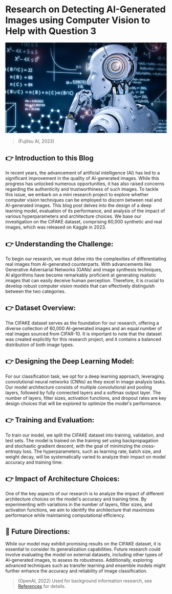 # Research on Detecting AI-Generated Images using Computer Vision to Help with Question 3

![a decoration ai image](/images/ai.jpeg)
> (Fujitsu AI, 2023)
## 👉 Introduction to this Blog
In recent years, the advancement of artificial intelligence (AI) has led to a significant improvement in the quality of AI-generated images. While this progress has unlocked numerous opportunities, it has also raised concerns regarding the authenticity and trustworthiness of such images. To tackle this issue, we embark on a mini research project to explore whether computer vision techniques can be employed to discern between real and AI-generated images. This blog post delves into the design of a deep learning model, evaluation of its performance, and analysis of the impact of various hyperparameters and architecture choices. We base our investigation on the CIFAKE dataset, comprising 60,000 synthetic and real images, which was released on Kaggle in 2023.

## 👉 Understanding the Challenge:
To begin our research, we must delve into the complexities of differentiating real images from AI-generated counterparts. With advancements like Generative Adversarial Networks (GANs) and image synthesis techniques, AI algorithms have become remarkably proficient at generating realistic images that can easily deceive human perception. Therefore, it is crucial to develop robust computer vision models that can effectively distinguish between the two categories.

## 👉 Dataset Overview:
The CIFAKE dataset serves as the foundation for our research, offering a diverse collection of 60,000 AI-generated images and an equal number of real images sourced from CIFAR-10. It is important to note that the dataset was created explicitly for this research project, and it contains a balanced distribution of both image types.

## 👉 Designing the Deep Learning Model:

For our classification task, we opt for a deep learning approach, leveraging convolutional neural networks (CNNs) as they excel in image analysis tasks. Our model architecture consists of multiple convolutional and pooling layers, followed by fully connected layers and a softmax output layer. The number of layers, filter sizes, activation functions, and dropout rates are key design choices that will be explored to optimize the model's performance.

## 👉 Training and Evaluation:
To train our model, we split the CIFAKE dataset into training, validation, and test sets. The model is trained on the training set using backpropagation and stochastic gradient descent, with the goal of minimizing the cross-entropy loss. The hyperparameters, such as learning rate, batch size, and weight decay, will be systematically varied to analyze their impact on model accuracy and training time.

## 👉 Impact of Architecture Choices:
One of the key aspects of our research is to analyze the impact of different architecture choices on the model's accuracy and training time. By experimenting with variations in the number of layers, filter sizes, and activation functions, we aim to identify the architecture that maximizes performance while maintaining computational efficiency.

## 🤔 Future Directions:

While our model may exhibit promising results on the CIFAKE dataset, it is essential to consider its generalization capabilities. Future research could involve evaluating the model on external datasets, including other types of AI-generated images, to assess its robustness. Additionally, exploring advanced techniques such as transfer learning and ensemble models might further enhance the accuracy and reliability of image classification.

> (OpenAI, 2022) Used for background information research, see [References](https://sukizzz.github.io/2023/05/25/references.html) for details. 





